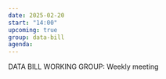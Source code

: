 ```yaml
---
date: 2025-02-20
start: "14:00"
upcoming: true
group: data-bill
agenda: 
--- 
```

DATA BILL WORKING GROUP: Weekly meeting